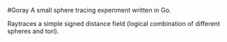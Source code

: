 #Goray
A small sphere tracing experiment written in Go.

Raytraces a simple signed distance field (logical combination of different spheres and tori).
